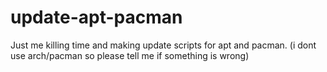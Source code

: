 # update-apt-pacman
Just me killing time and making update scripts for apt and pacman. (i dont use arch/pacman so please tell me if something is wrong)
